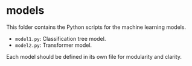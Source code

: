 # models
This folder contains the Python scripts for the machine learning models.

- `model1.py`: Classification tree model.
- `model2.py`: Transformer model.

Each model should be defined in its own file for modularity and clarity.
